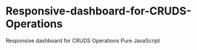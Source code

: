 # Responsive-dashboard-for-CRUDS-Operations
Responsive dashboard for CRUDS Operations Pure JavaScript
